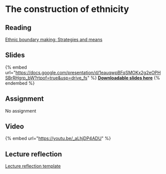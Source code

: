 # The construction of ethnicity

## Reading

[Ethnic boundary making: Strategies and means](https://drive.google.com/file/d/168R4bcm1iKP_vEt7y5PbVIzbqg7ALKDa/view?usp=sharing)

## Slides

{% embed url="https://docs.google.com/presentation/d/1eauqwpBFqSMOKx2g2eOPHSBrRHgrp_bW?rtpof=true&usp=drive_fs" %}
[**Downloadable slides here**](https://docs.google.com/presentation/d/1eauqwpBFqSMOKx2g2eOPHSBrRHgrp_bW?rtpof=true\&usp=drive_fs)
{% endembed %}

## Assignment

No assignment

## Video

{% embed url="https://youtu.be/_aLhjDP4ADU" %}

## Lecture reflection

[Lecture reflection template](https://docs.google.com/document/d/1Y4qKC5lcQxi-MyDhydP2zSUxyBP2ic08?rtpof=true\&usp=drive_fs)
